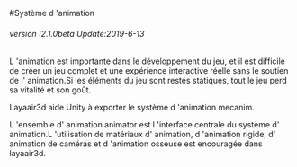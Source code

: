 #Système d 'animation

###### *version :2.1.0beta   Update:2019-6-13*

L 'animation est importante dans le développement du jeu, et il est difficile de créer un jeu complet et une expérience interactive réelle sans le soutien de l' animation.Si les éléments du jeu sont restés statiques, tout le jeu perd sa vitalité et son goût.

Layaair3d aide Unity à exporter le système d 'animation mecanim.

L 'ensemble d' animation animator est l 'interface centrale du système d' animation.L 'utilisation de matériaux d' animation, d 'animation rigide, d' animation de caméras et d 'animation osseuse est encouragée dans layaair3d.



